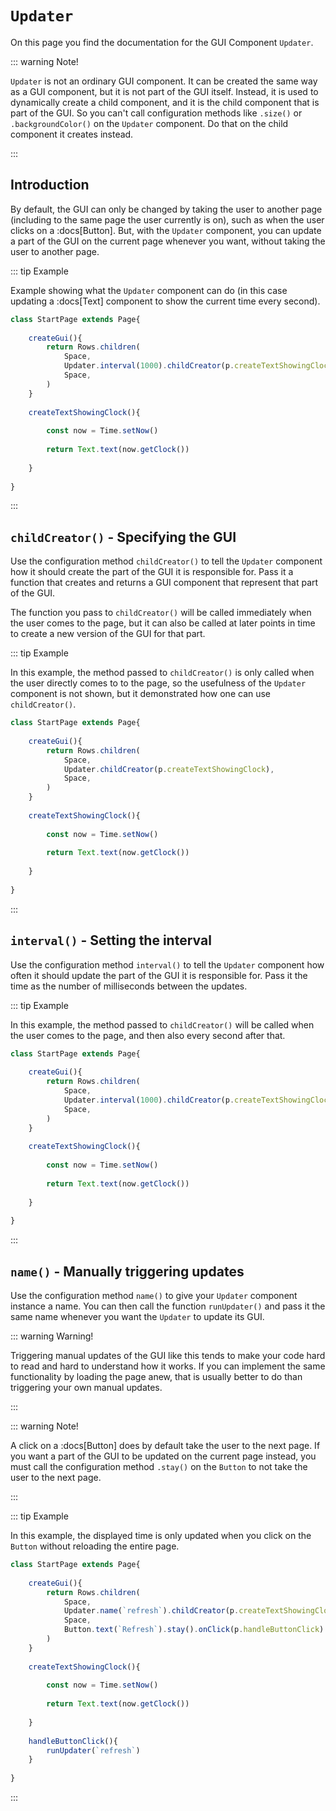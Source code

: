 <script>
	import ViewApp from '$lib/ViewApp.svelte'
</script>

# `Updater`
On this page you find the documentation for the GUI Component `Updater`.

::: warning Note!

`Updater` is not an ordinary GUI component. It can be created the same way as a GUI component, but it is not part of the GUI itself. Instead, it is used to dynamically create a child component, and it is the child component that is part of the GUI. So you can't call configuration methods like `.size()` or `.backgroundColor()` on the `Updater` component. Do that on the child component it creates instead.

:::



## Introduction
By default, the GUI can only be changed by taking the user to another page (including to the same page the user currently is on), such as when the user clicks on a :docs[Button]. But, with the `Updater` component, you can update a part of the GUI on the current page whenever you want, without taking the user to another page. 

::: tip Example

Example showing what the `Updater` component can do (in this case updating a :docs[Text] component to show the current time every second).

```js baga-show
class StartPage extends Page{
	
	createGui(){
		return Rows.children(
			Space,
			Updater.interval(1000).childCreator(p.createTextShowingClock),
			Space,
		)
	}
	
	createTextShowingClock(){
		
		const now = Time.setNow()
		
		return Text.text(now.getClock())
		
	}
	
}
```

:::



## `childCreator()` - Specifying the GUI
Use the configuration method `childCreator()` to tell the `Updater` component how it should create the part of the GUI it is responsible for. Pass it a function that creates and returns a GUI component that represent that part of the GUI.

The function you pass to `childCreator()` will be called immediately when the user comes to the page, but it can also be called at later points in time to create a new version of the GUI for that part.

::: tip Example

In this example, the method passed to `childCreator()` is only called when the user directly comes to to the page, so the usefulness of the `Updater` component is not shown, but it demonstrated how one can use `childCreator()`.

```js baga-show-editor-code
class StartPage extends Page{
	
	createGui(){
		return Rows.children(
			Space,
			Updater.childCreator(p.createTextShowingClock),
			Space,
		)
	}
	
	createTextShowingClock(){
		
		const now = Time.setNow()
		
		return Text.text(now.getClock())
		
	}
	
}
```

:::



## `interval()` - Setting the interval
Use the configuration method `interval()` to tell the `Updater` component how often it should update the part of the GUI it is responsible for. Pass it the time as the number of milliseconds between the updates.

::: tip Example

In this example, the method passed to `childCreator()` will be called when the user comes to the page, and then also every second after that.

```js baga-show-editor-code
class StartPage extends Page{
	
	createGui(){
		return Rows.children(
			Space,
			Updater.interval(1000).childCreator(p.createTextShowingClock),
			Space,
		)
	}
	
	createTextShowingClock(){
		
		const now = Time.setNow()
		
		return Text.text(now.getClock())
		
	}
	
}
```

:::



## `name()` - Manually triggering updates
Use the configuration method `name()` to give your `Updater` component instance a name. You can then call the function `runUpdater()` and pass it the same name whenever you want the `Updater` to update its GUI.

::: warning Warning!

Triggering manual updates of the GUI like this tends to make your code hard to read and hard to understand how it works. If you can implement the same functionality by loading the page anew, that is usually better to do than triggering your own manual updates.

:::

::: warning Note!

A click on a :docs[Button] does by default take the user to the next page. If you want a part of the GUI to be updated on the current page instead, you must call the configuration method `.stay()` on the `Button` to not take the user to the next page.

:::

::: tip Example

In this example, the displayed time is only updated when you click on the `Button` without reloading the entire page.

```js baga-show-editor-code
class StartPage extends Page{
	
	createGui(){
		return Rows.children(
			Space,
			Updater.name(`refresh`).childCreator(p.createTextShowingClock),
			Space,
			Button.text(`Refresh`).stay().onClick(p.handleButtonClick)
		)
	}
	
	createTextShowingClock(){
		
		const now = Time.setNow()
		
		return Text.text(now.getClock())
		
	}
	
	handleButtonClick(){
		runUpdater(`refresh`)
	}
	
}
```

:::